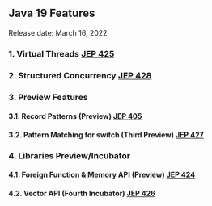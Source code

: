 ## Java 19 Features

Release date: March 16, 2022

### 1. Virtual Threads [JEP 425](https://openjdk.org/jeps/425)

### 2. Structured Concurrency [JEP 428](https://openjdk.org/jeps/428)

### 3. Preview Features

#### 3.1. Record Patterns (Preview) [JEP 405](https://openjdk.org/jeps/405)

#### 3.2. Pattern Matching for switch (Third Preview) [JEP 427](https://openjdk.org/jeps/427)

### 4. Libraries Preview/Incubator

#### 4.1. Foreign Function & Memory API (Preview) [JEP 424](https://openjdk.org/jeps/424)

#### 4.2. Vector API (Fourth Incubator) [JEP 426](https://openjdk.org/jeps/426)

